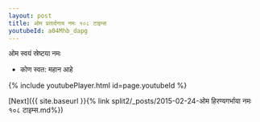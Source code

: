 ```yaml
---
layout: post
title: ओम प्रतार्दनाय नमः १०८ टाइम्स
youtubeId: a04Mhb_dapg
---
```

 
 
 ओम स्वयं स्रेष्टया नमः  
 
 -  कोण स्वत: महान आहे 
 
  
 
  
 
 
 
 
 
 


{% include youtubePlayer.html id=page.youtubeId %}
 
[Next]({{ site.baseurl }}{% link  split2/_posts/2015-02-24-ओम हिरण्यगर्भाया नमः १०८ टाइम्स.md%})
 
